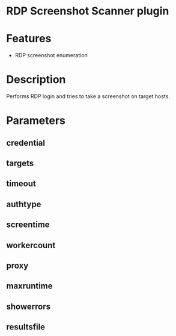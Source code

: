 # RDP Screenshot Scanner plugin

# Features
- RDP screenshot enumeration

# Description
Performs RDP login and tries to take a screenshot on target hosts.

# Parameters
## credential
## targets
## timeout
## authtype
## screentime
## workercount
## proxy
## maxruntime
## showerrors
## resultsfile
